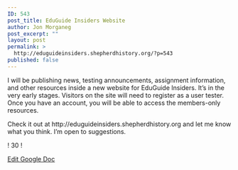 ```yaml
---
ID: 543
post_title: EduGuide Insiders Website
author: Jon Morganeg
post_excerpt: ""
layout: post
permalink: >
  http://eduguideinsiders.shepherdhistory.org/?p=543
published: false
---
```

<p>I will be publishing news, testing announcements, assignment information, and other resources inside a new website for EduGuide Insiders. It’s in the very early stages. Visitors on the site will need to register as a user tester. Once you have an account, you will be able to access the members-only resources.</p>
<p>Check it out at http://eduguideinsiders.shepherdhistory.org and let me know what you think. I’m open to suggestions.</p>
<p></p>
<p>! 30 !</p>
<p></p>
<p><a href="https://docs.google.com/document/d/107b10NdAxncZjvZAp23K6Rvf0UnAf7JfoWe3_ALWj4Q/edit?usp=sharing">Edit Google Doc</a></p>